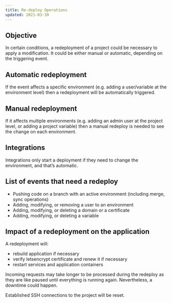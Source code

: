 ```yaml
---
title: Re-deploy Operations
updated: 2021-03-30
---
```



## Objective 

In certain conditions, a redeployment of a project could be necessary to apply a modification. It could be either manual or automatic, depending on the triggering event.

## Automatic redeployment 

If the event affects a specific environment (e.g. adding a user/variable at the environment level) then a redeployment will be automatically triggered.

## Manual redeployment 

If it affects multiple environments (e.g. adding an admin user at the project level, or adding a project variable) then a manual redeploy is needed to see the change on each environment.

## Integrations

Integrations only start a deployment if they need to change the environment, and that’s automatic.

## List of events that need a redeploy 

- Pushing code on a branch with an active environment (including merge, sync operations)
- Adding, modifying, or removing a user to an environment
- Adding, modifying, or deleting a domain or a certificate
- Adding, modifying, or deleting a variable

## Impact of a redeployment on the application 

A redeployment will:


- rebuild application if necessary
- verify letsencrypt certificate and renew it if necessary
- restart services and application containers

Incoming requests may take longer to be processed during the redeploy as they are like paused until everything is running again. Nevertheless, a downtime could happen.

Established SSH connections to the project will be reset.
